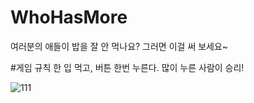 # WhoHasMore

여러분의 애들이 밥을 잘 안 먹나요?
그러면 이걸 써 보세요~

#게임 규칙
한 입 먹고, 버튼 한번 누른다.
많이 누른 사람이 승리!

![111](http://imgur.com/nmpiRrh)
